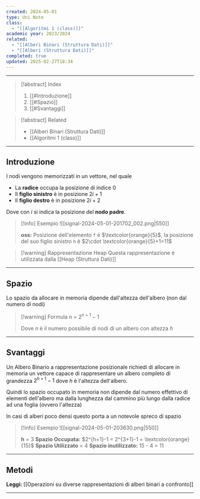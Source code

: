 ```yaml
---
created: 2024-05-01
type: Uni Note
class:
  - "[[Algoritmi 1 (class)]]"
academic year: 2023/2024
related:
  - "[[Alberi Binari (Struttura Dati)]]"
  - "[[Alberi (Struttura Dati)]]"
completed: true
updated: 2025-02-27T18:34
---
```

---

>[!abstract] Index
>1. [[#Introduzione]]
>2. [[#Spazio]]
>3. [[#Svantaggi]]

>[!abstract] Related
>- [[Alberi Binari (Struttura Dati)]]
>- [[Algoritmi 1 (class)]]

---
## Introduzione

I nodi vengono memorizzati in un vettore, nel quale 
- La **radice** occupa la posizione di indice $0$
- Il **figlio sinistro** è in posizione $2i+1$
- Il **figlio destro**  è in posizione $2i+2$

Dove con $i$ si indica la posizione del **nodo padre**.

>[!info] Esempio
>![[signal-2024-05-01-201702_002.png|550]]
>
>**oss:** Posizione dell'elemento `f` è $\textcolor{orange}{5}$, la posizione del suo figlio sinistro `h` è $2\cdot \textcolor{orange}{5}+1=11$

>[!warning] Rappresentazione Heap
>Questa rappresentazione è utilizzata dalla [[Heap (Struttura Dati)]]

---
## Spazio
Lo spazio da allocare in memoria dipende dall'altezza dell'albero (non dal numero di nodi)

>[!warning] Formula 
>n = $2^{n+1}-1$
>
>Dove $n$ è il numero possibile di nodi di un albero con altezza $h$

---
## Svantaggi

Un Albero Binario a rappresentazione posizionale richiedi di allocare in memoria un vettore capace di rappresentare un albero completo di grandezza $2^{h+1}-1$ dove $h$ è l'altezza dell'albero.

Quindi lo spazio occupato in memoria non dipende dal numero effettivo di elementi dell'albero ma dalla lunghezza dal cammino più lungo dalla radice ad una foglia (ovvero l'altezza)

In casi di alberi poco densi questo porta a un notevole spreco di spazio

>[!info] Esempio
>![[signal-2024-05-01-203630.png|550]]
>
>**h** = 3
>**Spazio Occupata:** $2^{h+1}-1 = 2^{3+1}-1 = \textcolor{orange}{15}$
>**Spazio Utilizzato** = 4
>**Spazio inutilizzato:** 15 - 4 = 11

---
## Metodi 

**Leggi:** [[Operazioni su diverse rappresentazioni di alberi binari a confronto]]

---